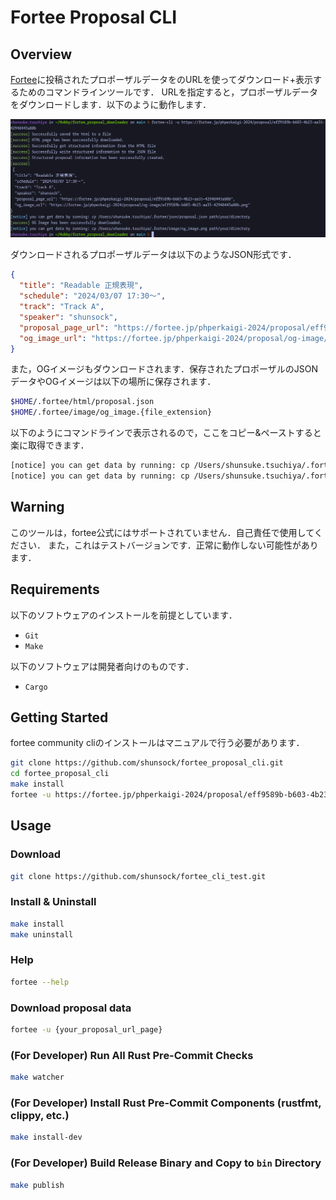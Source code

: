 # Fortee Proposal CLI
## Overview
[Fortee](https://fortee.jp)に投稿されたプロポーザルデータをのURLを使ってダウンロード+表示するためのコマンドラインツールです．
URLを指定すると，プロポーザルデータをダウンロードします．以下のように動作します．

![command example](command_example.png)

ダウンロードされるプロポーザルデータは以下のようなJSON形式です．

```json
{
  "title": "Readable 正規表現",
  "schedule": "2024/03/07 17:30〜",
  "track": "Track A",
  "speaker": "shunsock",
  "proposal_page_url": "https://fortee.jp/phperkaigi-2024/proposal/eff9589b-b603-4b23-aa35-42948443a80b",
  "og_image_url": "https://fortee.jp/phperkaigi-2024/proposal/og-image/eff9589b-b603-4b23-aa35-42948443a80b.png"
}
```

また，OGイメージもダウンロードされます．保存されたプロポーザルのJSONデータやOGイメージは以下の場所に保存されます．
```bash
$HOME/.fortee/html/proposal.json
$HOME/.fortee/image/og_image.{file_extension}
```

以下のようにコマンドラインで表示されるので，ここをコピー&ペーストすると楽に取得できます．

```bash
[notice] you can get data by running: cp /Users/shunsuke.tsuchiya/.fortee/json/proposal.json path/your/directory
[notice] you can get data by running: cp /Users/shunsuke.tsuchiya/.fortee/image/og_image.png path/your/directory
```

## Warning
このツールは，fortee公式にはサポートされていません．自己責任で使用してください．
また，これはテストバージョンです．正常に動作しない可能性があります．

## Requirements
以下のソフトウェアのインストールを前提としています．
- `Git`
- `Make`

以下のソフトウェアは開発者向けのものです．
- `Cargo`

## Getting Started
fortee community cliのインストールはマニュアルで行う必要があります．

```bash
git clone https://github.com/shunsock/fortee_proposal_cli.git 
cd fortee_proposal_cli
make install
fortee -u https://fortee.jp/phperkaigi-2024/proposal/eff9589b-b603-4b23-aa35-42948443a80b
```

## Usage
### Download
```bash
git clone https://github.com/shunsock/fortee_cli_test.git
```

### Install & Uninstall
```bash
make install
make uninstall
```

### Help
```bash
fortee --help
```

### Download proposal data
```bash
fortee -u {your_proposal_url_page}
```

### (For Developer) Run All Rust Pre-Commit Checks
```bash
make watcher
```

### (For Developer) Install Rust Pre-Commit Components (rustfmt, clippy, etc.)
```bash
make install-dev
```

### (For Developer) Build Release Binary and Copy to `bin` Directory
```bash
make publish
```
